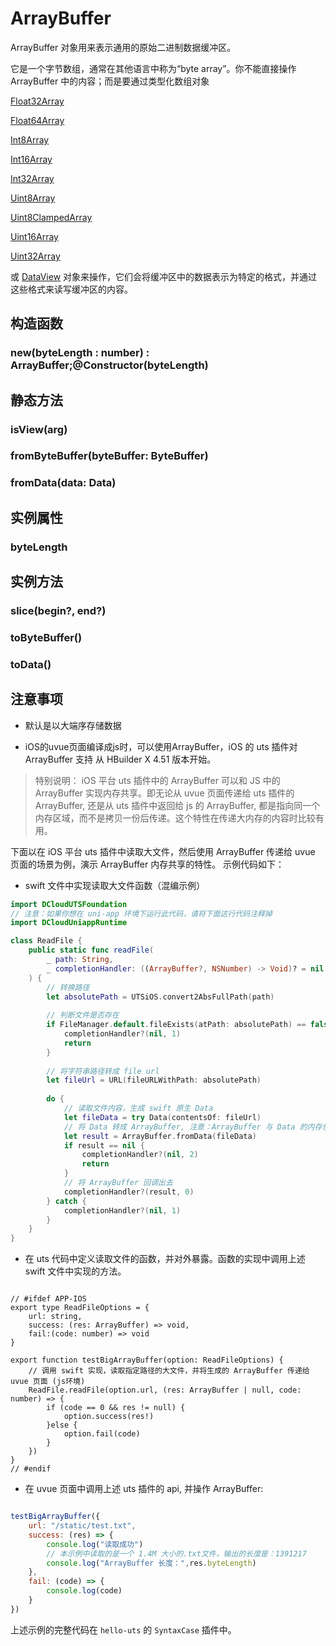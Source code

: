 # ArrayBuffer

ArrayBuffer 对象用来表示通用的原始二进制数据缓冲区。

它是一个字节数组，通常在其他语言中称为“byte array”。你不能直接操作 ArrayBuffer 中的内容；而是要通过类型化数组对象

[Float32Array](https://doc.dcloud.net.cn/uni-app-x/uts/buildin-object-api/float32array.html)

[Float64Array](https://doc.dcloud.net.cn/uni-app-x/uts/buildin-object-api/float64array.html)

[Int8Array](https://doc.dcloud.net.cn/uni-app-x/uts/buildin-object-api/int8array.html)

[Int16Array](https://doc.dcloud.net.cn/uni-app-x/uts/buildin-object-api/int16array.html)

[Int32Array](https://doc.dcloud.net.cn/uni-app-x/uts/buildin-object-api/int32array.html)

[Uint8Array](https://doc.dcloud.net.cn/uni-app-x/uts/buildin-object-api/uint8array.html)

[Uint8ClampedArray](https://doc.dcloud.net.cn/uni-app-x/uts/buildin-object-api/uint8clampedarray.html)

[Uint16Array](https://doc.dcloud.net.cn/uni-app-x/uts/buildin-object-api/uint16array.html)

[Uint32Array](https://doc.dcloud.net.cn/uni-app-x/uts/buildin-object-api/uint32array.html)

或 [DataView](https://doc.dcloud.net.cn/uni-app-x/uts/buildin-object-api/dataview.html) 对象来操作，它们会将缓冲区中的数据表示为特定的格式，并通过这些格式来读写缓冲区的内容。


## 构造函数


### new(byteLength : number) : ArrayBuffer;@Constructor(byteLength)

<!-- UTSJSON.ArrayBuffer.Constructor.description -->

<!-- UTSJSON.ArrayBuffer.Constructor.param -->

<!-- UTSJSON.ArrayBuffer.Constructor.returnValue -->

<!-- UTSJSON.ArrayBuffer.Constructor.test -->

<!-- UTSJSON.ArrayBuffer.Constructor.compatibility -->

<!-- UTSJSON.ArrayBuffer.Constructor.tutorial -->


## 静态方法


### isView(arg)

<!-- UTSJSON.ArrayBuffer.isView.description -->

<!-- UTSJSON.ArrayBuffer.isView.param -->

<!-- UTSJSON.ArrayBuffer.isView.returnValue -->

<!-- UTSJSON.ArrayBuffer.isView.test -->

<!-- UTSJSON.ArrayBuffer.isView.compatibility -->

<!-- UTSJSON.ArrayBuffer.isView.tutorial -->

### fromByteBuffer(byteBuffer: ByteBuffer)

<!-- UTSJSON.ArrayBuffer.fromByteBuffer.description -->

<!-- UTSJSON.ArrayBuffer.fromByteBuffer.param -->

<!-- UTSJSON.ArrayBuffer.fromByteBuffer.returnValue -->

<!-- UTSJSON.ArrayBuffer.fromByteBuffer.test -->

<!-- UTSJSON.ArrayBuffer.fromByteBuffer.compatibility -->

<!-- UTSJSON.ArrayBuffer.fromByteBuffer.tutorial -->

### fromData(data: Data)

<!-- UTSJSON.ArrayBuffer.fromData.description -->

<!-- UTSJSON.ArrayBuffer.fromData.param -->

<!-- UTSJSON.ArrayBuffer.fromData.returnValue -->

<!-- UTSJSON.ArrayBuffer.fromData.test -->

<!-- UTSJSON.ArrayBuffer.fromData.compatibility -->

<!-- UTSJSON.ArrayBuffer.fromData.tutorial -->

## 实例属性


### byteLength

<!-- UTSJSON.ArrayBuffer.byteLength.description -->

<!-- UTSJSON.ArrayBuffer.byteLength.param -->

<!-- UTSJSON.ArrayBuffer.byteLength.returnValue -->

<!-- UTSJSON.ArrayBuffer.byteLength.compatibility -->

<!-- UTSJSON.ArrayBuffer.byteLength.tutorial -->


## 实例方法


### slice(begin?, end?)

<!-- UTSJSON.ArrayBuffer.slice.description -->

<!-- UTSJSON.ArrayBuffer.slice.param -->

<!-- UTSJSON.ArrayBuffer.slice.returnValue -->

<!-- UTSJSON.ArrayBuffer.slice.test -->

<!-- UTSJSON.ArrayBuffer.slice.compatibility -->

<!-- UTSJSON.ArrayBuffer.slice.tutorial -->

### toByteBuffer()

<!-- UTSJSON.ArrayBuffer.toByteBuffer.description -->

<!-- UTSJSON.ArrayBuffer.toByteBuffer.param -->

<!-- UTSJSON.ArrayBuffer.toByteBuffer.returnValue -->

<!-- UTSJSON.ArrayBuffer.toByteBuffer.test -->

<!-- UTSJSON.ArrayBuffer.toByteBuffer.compatibility -->

<!-- UTSJSON.ArrayBuffer.toByteBuffer.tutorial -->

### toData()

<!-- UTSJSON.ArrayBuffer.toData.description -->

<!-- UTSJSON.ArrayBuffer.toData.param -->

<!-- UTSJSON.ArrayBuffer.toData.returnValue -->

<!-- UTSJSON.ArrayBuffer.toData.test -->

<!-- UTSJSON.ArrayBuffer.toData.compatibility -->

<!-- UTSJSON.ArrayBuffer.toData.tutorial -->


## 注意事项

- 默认是以大端序存储数据

- iOS的uvue页面编译成js时，可以使用ArrayBuffer，iOS 的 uts 插件对 ArrayBuffer 支持 从 HBuilder X 4.51 版本开始。

> 特别说明：
> iOS 平台 uts 插件中的 ArrayBuffer 可以和 JS 中的 ArrayBuffer 实现内存共享。即无论从 uvue 页面传递给 uts 插件的 ArrayBuffer, 还是从 uts 插件中返回给 js 的 ArrayBuffer, 都是指向同一个内存区域，而不是拷贝一份后传递。这个特性在传递大内存的内容时比较有用。

下面以在 iOS 平台 uts 插件中读取大文件，然后使用 ArrayBuffer 传递给 uvue 页面的场景为例，演示 ArrayBuffer 内存共享的特性。
示例代码如下：

- swift 文件中实现读取大文件函数（混编示例）

```swift
import DCloudUTSFoundation
// 注意：如果你想在 uni-app 环境下运行此代码，请将下面这行代码注释掉
import DCloudUniappRuntime

class ReadFile {
	public static func readFile(
	    _ path: String,
	    _ completionHandler: ((ArrayBuffer?, NSNumber) -> Void)? = nil
	) {
		// 转换路径
	    let absolutePath = UTSiOS.convert2AbsFullPath(path)
	
		// 判断文件是否存在 
	    if FileManager.default.fileExists(atPath: absolutePath) == false {
	        completionHandler?(nil, 1)
	        return
	    }
	    
		// 将字符串路径转成 file url
	    let fileUrl = URL(fileURLWithPath: absolutePath)
	    
	    do {
			// 读取文件内容，生成 swift 原生 Data
	        let fileData = try Data(contentsOf: fileUrl)
			// 将 Data 转成 ArrayBuffer, 注意：ArrayBuffer 与 Data 的内存也是共享的，内容的传递过程中也不存在内存复制。
	        let result = ArrayBuffer.fromData(fileData)
	        if result == nil {
	            completionHandler?(nil, 2)
	            return
	        }
			// 将 ArrayBuffer 回调出去
	        completionHandler?(result, 0)
	    } catch {
	        completionHandler?(nil, 1)
	    }
	}
}

```

- 在 uts 代码中定义读取文件的函数，并对外暴露。函数的实现中调用上述 swift 文件中实现的方法。

```uts

// #ifdef APP-IOS
export type ReadFileOptions = {
	url: string,
	success: (res: ArrayBuffer) => void,
	fail:(code: number) => void
}

export function testBigArrayBuffer(option: ReadFileOptions) {
	// 调用 swift 实现，读取指定路径的大文件，并将生成的 ArrayBuffer 传递给 uvue 页面 (js环境)
	ReadFile.readFile(option.url, (res: ArrayBuffer | null, code: number) => {
		if (code == 0 && res != null) {
			option.success(res!)  
		}else {
			option.fail(code)
		}
	})  
}
// #endif

```

- 在 uvue 页面中调用上述 uts 插件的 api, 并操作 ArrayBuffer:

```js

testBigArrayBuffer({
	url: "/static/test.txt",
	success: (res) => {
		console.log("读取成功")
		// 本示例中读取的是一个 1.4M 大小的.txt文件，输出的长度是：1391217
		console.log("ArrayBuffer 长度：",res.byteLength)
	},
	fail: (code) => {
		console.log(code)
	}
})

```

上述示例的完整代码在 `hello-uts` 的 `SyntaxCase` 插件中。 